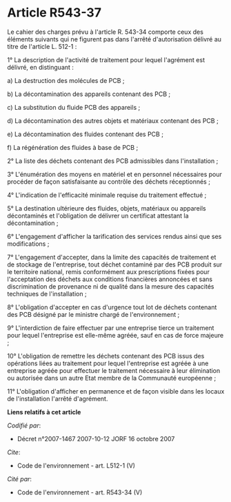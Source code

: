 # Article R543-37

Le cahier des charges prévu à l'article R. 543-34 comporte ceux des éléments suivants qui ne figurent pas dans l'arrêté
d'autorisation délivré au titre de l'article L. 512-1 : 

1° La description de l'activité de traitement pour lequel l'agrément est délivré, en distinguant : 

a) La destruction des molécules de PCB ; 

b) La décontamination des appareils contenant des PCB ; 

c) La substitution du fluide PCB des appareils ; 

d) La décontamination des autres objets et matériaux contenant des PCB ; 

e) La décontamination des fluides contenant des PCB ; 

f) La régénération des fluides à base de PCB ; 

2° La liste des déchets contenant des PCB admissibles dans l'installation ; 

3° L'énumération des moyens en matériel et en personnel nécessaires pour procéder de façon satisfaisante au contrôle des
déchets réceptionnés ; 

4° L'indication de l'efficacité minimale requise du traitement effectué ; 

5° La destination ultérieure des fluides, objets, matériaux ou appareils décontaminés et l'obligation de délivrer un
certificat attestant la décontamination ; 

6° L'engagement d'afficher la tarification des services rendus ainsi que ses modifications ; 

7° L'engagement d'accepter, dans la limite des capacités de traitement et de stockage de l'entreprise, tout déchet contaminé
par des PCB produit sur le territoire national, remis conformément aux prescriptions fixées pour l'acceptation des déchets
aux conditions financières annoncées et sans discrimination de provenance ni de qualité dans la mesure des capacités
techniques de l'installation ; 

8° L'obligation d'accepter en cas d'urgence tout lot de déchets contenant des PCB désigné par le ministre chargé de
l'environnement ; 

9° L'interdiction de faire effectuer par une entreprise tierce un traitement pour lequel l'entreprise est elle-même agréée,
sauf en cas de force majeure ; 

10° L'obligation de remettre les déchets contenant des PCB issus des opérations liées au traitement pour lequel l'entreprise
est agréée à une entreprise agréée pour effectuer le traitement nécessaire à leur élimination ou autorisée dans un autre Etat
membre de la Communauté européenne ; 

11° L'obligation d'afficher en permanence et de façon visible dans les locaux de l'installation l'arrêté d'agrément.

**Liens relatifs à cet article**

_Codifié par_:

  - Décret n°2007-1467 2007-10-12 JORF 16 octobre 2007

_Cite_:

  - Code de l'environnement - art. L512-1 (V)

_Cité par_:

  - Code de l'environnement - art. R543-34 (V)

